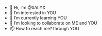 - 👋 Hi, I’m @0ALYX
- 👀 I’m interested in YOU
- 🌱 I’m currently learning YOU
- 💞️ I’m looking to collaborate on ME and YOU
- 📫 How to reach me? through YOU

<!---
0ALYX/0ALYX is a ✨ special ✨ repository because its `README.md` (this file) appears on your GitHub profile.
You can click the Preview link to take a look at your changes.
--->
